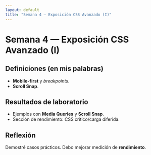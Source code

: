 ```yaml
---
layout: default
title: "Semana 4 — Exposición CSS Avanzado (I)"
---
```


# Semana 4 — Exposición CSS Avanzado (I)
## Definiciones (en mis palabras)
- **Mobile-first** y _breakpoints_.
- **Scroll Snap**.

## Resultados de laboratorio
- Ejemplos con **Media Queries** y **Scroll Snap**.
- Sección de rendimiento: CSS crítico/carga diferida.

## Reflexión
Demostré casos prácticos. Debo mejorar medición de **rendimiento**.
